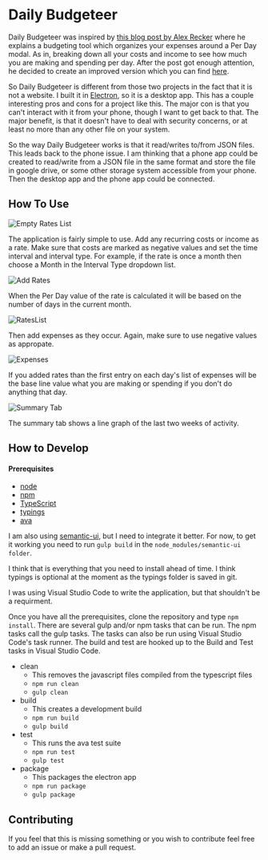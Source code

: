 # Daily Budgeteer

Daily Budgeteer was inspired by [this blog post by Alex Recker](http://alexrecker.com/our-new-sid-meiers-civilization-inspired-budget/) where he explains a budgeting tool which organizes your expenses around a Per Day modal. As in, breaking down all your costs and income to see how much you are making and spending per day. After the post got enough attention, he decided to create an improved version which you can find [here](https://github.com/arecker/bennedetto).

So Daily Budgeteer is different from those two projects in the fact that it is not a website. I built it in [Electron](http://electron.atom.io/), so it is a desktop app. This has a couple interesting pros and cons for a project like this. The major con is that you can't interact with it from your phone, though I want to get back to that. The major benefit, is that it doesn't have to deal with security concerns, or at least no more than any other file on your system.

So the way Daily Budgeteer works is that it read/writes to/from JSON files. This leads back to the phone issue. I am thinking that a phone app could be created to read/write from a JSON file in the same format and store the file in google drive, or some other storage system accessible from your phone. Then the desktop app and the phone app could be connected.

## How To Use

![Empty Rates List]("/readme-images/Rates-Empty.PNG")

The application is fairly simple to use. Add any recurring costs or income as a rate. Make sure that costs are marked as negative values and set the time interval and interval type. For example, if the rate is once a month then choose a Month in the Interval Type dropdown list. 

![Add Rates]("/readme-images/AddRate.PNG")

When the Per Day value of the rate is calculated it will be based on the number of days in the current month.

![RatesList ]("/readme-images/Rates-Examples.PNG")

Then add expenses as they occur. Again, make sure to use negative values as appropate. 

![Expenses]("/readme-images/Expenses-Examples.PNG")

If you added rates than the first entry on each day's list of expenses will be the base line value what you are making or spending if you don't do anything that day.

![Summary Tab]("/readme-images/Summary.PNG")

The summary tab shows a line graph of the last two weeks of activity.

## How to Develop

#### Prerequisites
- [node](https://nodejs.org/en/)
- [npm](https://www.npmjs.com/)
- [TypeScript](http://www.typescriptlang.org/)
- [typings](https://github.com/typings)
- [ava](https://github.com/sindresorhus/ava)

I am also using [semantic-ui](http://semantic-ui.com/), but I need to integrate it better. For now, to get it working you need to run `gulp build` in the `node_modules/semantic-ui folder`.

I think that is everything that you need to install ahead of time. I think typings is optional at the moment as the typings folder is saved in git. 

I was using Visual Studio Code to write the application, but that shouldn't be a requirment. 

Once you have all the prerequisites, clone the repository and type `npm install`. There are several gulp and/or npm tasks that can be run. The npm tasks call the gulp tasks. The tasks can also be run using Visual Studio Code's task runner. The build and test are hooked up to the Build and Test tasks in Visual Studio Code.

- clean
  - This removes the javascript files compiled from the typescript files
  - `npm run clean`
  - `gulp clean`
- build
  - This creates a development build
  - `npm run build`
  - `gulp build`
- test
  - This runs the ava test suite
  - `npm run test`
  - `gulp test`
- package
  - This packages the electron app
  - `npm run package`
  - `gulp package`
  
## Contributing

If you feel that this is missing something or you wish to contribute feel free to add an issue or make a pull request.